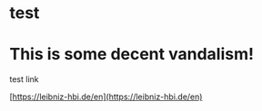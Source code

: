 # test

# This is some decent vandalism!
test link 

[https://leibniz-hbi.de/en](https://leibniz-hbi.de/en)